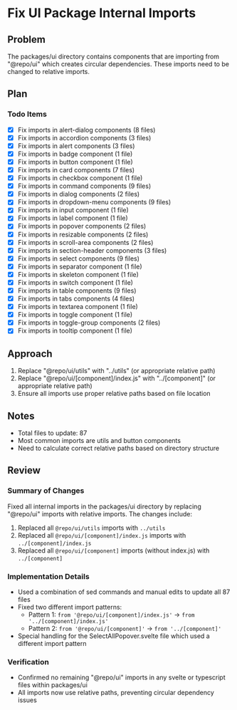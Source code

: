 # Fix UI Package Internal Imports

## Problem
The packages/ui directory contains components that are importing from "@repo/ui" which creates circular dependencies. These imports need to be changed to relative imports.

## Plan

### Todo Items
- [x] Fix imports in alert-dialog components (8 files)
- [x] Fix imports in accordion components (3 files)
- [x] Fix imports in alert components (3 files)
- [x] Fix imports in badge component (1 file)
- [x] Fix imports in button component (1 file)
- [x] Fix imports in card components (7 files)
- [x] Fix imports in checkbox component (1 file)
- [x] Fix imports in command components (9 files)
- [x] Fix imports in dialog components (2 files)
- [x] Fix imports in dropdown-menu components (9 files)
- [x] Fix imports in input component (1 file)
- [x] Fix imports in label component (1 file)
- [x] Fix imports in popover components (2 files)
- [x] Fix imports in resizable components (2 files)
- [x] Fix imports in scroll-area components (2 files)
- [x] Fix imports in section-header components (3 files)
- [x] Fix imports in select components (9 files)
- [x] Fix imports in separator component (1 file)
- [x] Fix imports in skeleton component (1 file)
- [x] Fix imports in switch component (1 file)
- [x] Fix imports in table components (9 files)
- [x] Fix imports in tabs components (4 files)
- [x] Fix imports in textarea component (1 file)
- [x] Fix imports in toggle component (1 file)
- [x] Fix imports in toggle-group components (2 files)
- [x] Fix imports in tooltip component (1 file)

## Approach
1. Replace "@repo/ui/utils" with "../utils" (or appropriate relative path)
2. Replace "@repo/ui/[component]/index.js" with "../[component]" (or appropriate relative path)
3. Ensure all imports use proper relative paths based on file location

## Notes
- Total files to update: 87
- Most common imports are utils and button components
- Need to calculate correct relative paths based on directory structure

## Review

### Summary of Changes
Fixed all internal imports in the packages/ui directory by replacing "@repo/ui" imports with relative imports. The changes include:

1. Replaced all `@repo/ui/utils` imports with `../utils`
2. Replaced all `@repo/ui/[component]/index.js` imports with `../[component]/index.js`
3. Replaced all `@repo/ui/[component]` imports (without index.js) with `../[component]`

### Implementation Details
- Used a combination of sed commands and manual edits to update all 87 files
- Fixed two different import patterns:
  - Pattern 1: `from '@repo/ui/[component]/index.js'` → `from '../[component]/index.js'`
  - Pattern 2: `from '@repo/ui/[component]'` → `from '../[component]'`
- Special handling for the SelectAllPopover.svelte file which used a different import pattern

### Verification
- Confirmed no remaining "@repo/ui" imports in any svelte or typescript files within packages/ui
- All imports now use relative paths, preventing circular dependency issues